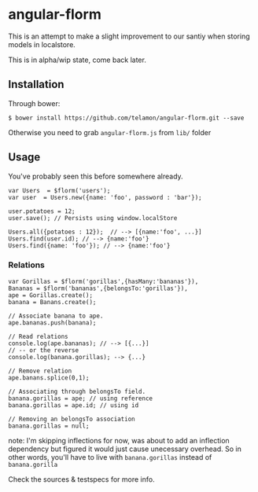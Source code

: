 # angular-florm

This is an attempt to make a slight improvement to our santiy when
storing models in localstore.

This is in alpha/wip state, come back later.

## Installation
  
Through bower:


    $ bower install https://github.com/telamon/angular-florm.git --save


Otherwise you need to grab `angular-florm.js` from `lib/` folder

## Usage
You've probably seen this before somewhere already.


    var Users  = $florm('users');
    var user  = Users.new({name: 'foo', password : 'bar'});
    
    user.potatoes = 12;
    user.save(); // Persists using window.localStore

    Users.all({potatoes : 12});  // --> [{name:'foo', ...}]
    Users.find(user.id); // --> {name:'foo'}
    Users.find({name: 'foo'}); // --> {name:'foo'}

### Relations

    var Gorillas = $florm('gorillas',{hasMany:'bananas'}),
    Bananas = $florm('bananas',{belongsTo:'gorillas'}),
    ape = Gorillas.create();
    banana = Banans.create();

    // Associate banana to ape.
    ape.bananas.push(banana);

    // Read relations
    console.log(ape.bananas); // --> [{...}]
    // -- or the reverse
    console.log(banana.gorillas); --> {...}

    // Remove relation
    ape.banans.splice(0,1);

    // Associating through belongsTo field.
    banana.gorillas = ape; // using reference
    banana.gorillas = ape.id; // using id

    // Removing an belongsTo association
    banana.gorillas = null;

    
note: I'm skipping inflections for now, was about to add an inflection
dependency but figured it would just cause unecessary overhead. 
So in other words, you'll have to live with `banana.gorillas` instead of
`banana.gorilla` 

Check the sources & testspecs for more info.

